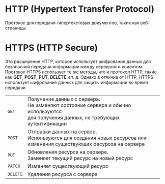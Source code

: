 # HTTP (Hypertext Transfer Protocol)
Протокол для передачи гипертекстовых документов, таких как веб-страницы.

# HTTPS (HTTP Secure)
Это расширение HTTP, которое использует шифрование
данных для безопасной передачи информации между сервером и клиентом.
Протокол HTTPS использует те же методы, что и протокол HTTP,
такие как **GET**, **POST**, **PUT**, **DELETE** и т. д.
Однако в отличие от HTTP, HTTPS использует шифрование данных
для защиты информации во время передачи.


|          |                                                                                                                                         |
|----------|-----------------------------------------------------------------------------------------------------------------------------------------|
| `GET`    | Получение данных с сервера.<br>Не изменяют состояние сервера и обычно используются<br>для получения данных, не требующих аутентификации |
| `POST`   | Отправки данных на сервер.<br>Используются для создания новых ресурсов или<br>изменения существующих ресурсов на сервере                |
| `PUT`    | Обновления ресурса на сервере.<br>Заменяет текущий ресурс на новый ресурс                                                               |
| `PATCH`  | Изменяет существующий ресурс                                                                                                            |
| `DELETE` | Удаления ресурса с сервера                                                                                                              |
